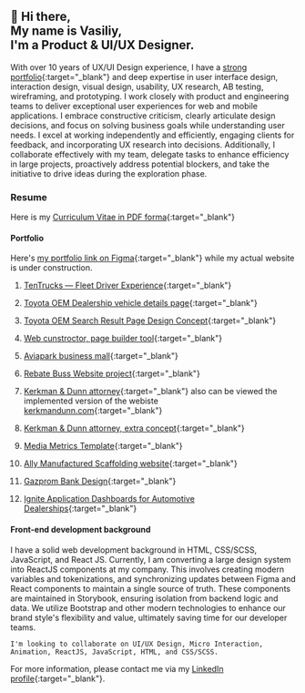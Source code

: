 ## 👋 Hi there, <br> My name is Vasiliy, <br>I'm a Product & UI/UX Designer.

With over 10 years of UX/UI Design experience, I have a [strong portfolio](https://www.figma.com/design/ZcexdYabwNjPf6o6hl6g3tSm/portfolio?t=sxuolFiwFFL5gPVA-0){:target="_blank"} and deep expertise in user interface design, interaction design, visual design, usability, UX research, AB testing, wireframing, and prototyping. I work closely with product and engineering teams to deliver exceptional user experiences for web and mobile applications. I embrace constructive criticism, clearly articulate design decisions, and focus on solving business goals while understanding user needs. I excel at working independently and efficiently, engaging clients for feedback, and incorporating UX research into decisions. Additionally, I collaborate effectively with my team, delegate tasks to enhance efficiency in large projects, proactively address potential blockers, and take the initiative to drive ideas during the exploration phase.

### Resume
Here is my [Curriculum Vitae in PDF forma](https://www.execute.design/assets/cv.pdf){:target="_blank"}

#### Portfolio
Here's [my portfolio link on Figma](https://www.figma.com/design/ZcexdYabwNjPf6o6hl6g3tSm/portfolio?t=sxuolFiwFFL5gPVA-0){:target="_blank"} while my actual website is under construction.

1. [TenTrucks — Fleet Driver Experience](https://www.figma.com/proto/ZcexdYabwNjPf6o6hl6g3tSm/portfolio?page-id=2108%3A1236&node-id=2111-13872&viewport=1599%2C1046%2C0.14&t=9Ttcc1aBopCZCs5b-1&scaling=scale-down-width&content-scaling=fixed&starting-point-node-id=2111%3A13872){:target="_blank"}

2. [Toyota OEM Dealership vehicle details page](https://www.figma.com/proto/ZcexdYabwNjPf6o6hl6g3tSm/portfolio?page-id=2114%3A5187&node-id=2114-8125&viewport=790%2C464%2C0.07&t=iMqmaZYZuAugsgml-1&scaling=scale-down-width&content-scaling=fixed&starting-point-node-id=2114%3A8125){:target="_blank"}

3. [Toyota OEM Search Result Page Design Concept](https://www.figma.com/proto/ZcexdYabwNjPf6o6hl6g3tSm/portfolio?page-id=2882%3A24507&node-id=2882-26554&viewport=388%2C470%2C0.15&t=KpGJN4woCgkgSBwU-1&scaling=scale-down-width&content-scaling=fixed&starting-point-node-id=2882%3A26554){:target="_blank"}

4. [Web cunstroctor, page builder tool](https://www.figma.com/proto/ZcexdYabwNjPf6o6hl6g3tSm/portfolio?page-id=240%3A2&node-id=3178-11631&viewport=428%2C370%2C0.08&t=OueGmUsnpO3PhALW-1&scaling=scale-down-width&content-scaling=fixed&starting-point-node-id=3178%3A11631){:target="_blank"}

5. [Aviapark business mall](https://www.figma.com/proto/ZcexdYabwNjPf6o6hl6g3tSm/portfolio?page-id=240%3A396&node-id=3178-11666&viewport=1558%2C771%2C0.48&t=hnj6M1KqWy9h8jvq-1&scaling=scale-down-width&content-scaling=fixed&starting-point-node-id=3178%3A11666){:target="_blank"}

6. [Rebate Buss Website project](https://www.figma.com/design/ZcexdYabwNjPf6o6hl6g3tSm/portfolio?node-id=1408-11466&t=FjARYde0Ielq1tre-1){:target="_blank"}

7. [Kerkman & Dunn attorney](https://www.figma.com/proto/ZcexdYabwNjPf6o6hl6g3tSm/portfolio?page-id=1408%3A457&node-id=1408-752&viewport=4311%2C4805%2C0.51&t=lz7idYnobERu2sU7-1&scaling=scale-down-width&content-scaling=fixed&starting-point-node-id=1408%3A752){:target="_blank"} also can be viewed the implemented version of the webiste [kerkmandunn.com](https://kerkmandunn.com/){:target="_blank"}

8. [Kerkman & Dunn attorney, extra concept](https://www.figma.com/proto/ZcexdYabwNjPf6o6hl6g3tSm/portfolio?page-id=1408%3A457&node-id=1408-1198&viewport=4311%2C4805%2C0.51&t=lz7idYnobERu2sU7-1&scaling=scale-down-width&content-scaling=fixed&starting-point-node-id=1408%3A1198){:target="_blank"}

9. [Media Metrics Template](https://www.figma.com/proto/ZcexdYabwNjPf6o6hl6g3tSm/portfolio?page-id=259%3A21&node-id=3178-12361&viewport=1143%2C882%2C0.44&t=TBcX0Qcg8Nkoz2TS-1&scaling=scale-down-width&content-scaling=fixed&starting-point-node-id=3178%3A12361){:target="_blank"}

10. [Ally Manufactured Scaffolding website](https://www.figma.com/proto/ZcexdYabwNjPf6o6hl6g3tSm/portfolio?page-id=0%3A1&node-id=3178-12362&viewport=340%2C-502%2C0.15&t=tsHgoipie7pHiZhP-1&scaling=scale-down-width&content-scaling=fixed&starting-point-node-id=3178%3A12362){:target="_blank"}

11. [Gazprom Bank Design](https://www.figma.com/proto/ZcexdYabwNjPf6o6hl6g3tSm/portfolio?page-id=259%3A29&node-id=3178-23363&viewport=578%2C475%2C0.02&t=SSmj3SlZDxhowIRG-1&scaling=scale-down-width&content-scaling=fixed&starting-point-node-id=3178%3A23363){:target="_blank"}

12. [Ignite Application Dashboards for Automotive Dealerships](https://www.figma.com/proto/ZcexdYabwNjPf6o6hl6g3tSm/portfolio?page-id=240%3A5&node-id=3178-26802&viewport=738%2C456%2C0.06&t=XmQj9sISYq1l3ZJT-1&scaling=scale-down-width&content-scaling=fixed&starting-point-node-id=3178%3A26802){:target="_blank"}


#### Front-end development background
I have a solid web development background in HTML, CSS/SCSS, JavaScript, and React JS. Currently, I am converting a large design system into ReactJS components at my company. This involves creating modern variables and tokenizations, and synchronizing updates between Figma and React components to maintain a single source of truth. These components are maintained in Storybook, ensuring isolation from backend logic and data. We utilize Bootstrap and other modern technologies to enhance our brand style's flexibility and value, ultimately saving time for our developer teams.

```I'm looking to collaborate on UI/UX Design, Micro Interaction, Animation, ReactJS, JavaScript, HTML, and CSS/SCSS.```

For more information, please contact me via my [LinkedIn profile](https://www.linkedin.com/in/vemelin/){:target="_blank"}.